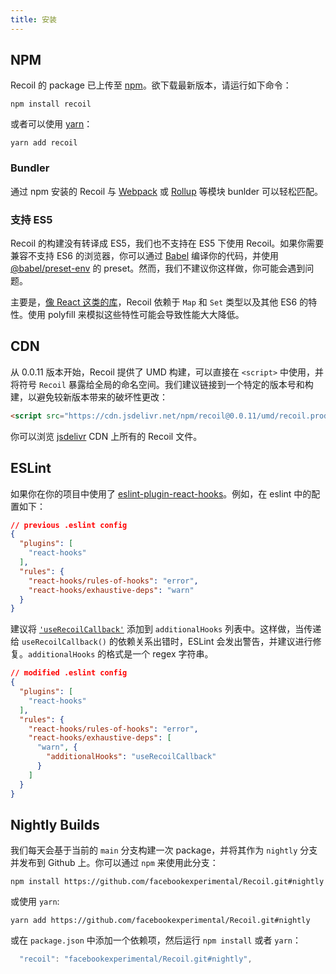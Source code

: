 ```yaml
---
title: 安装
---
```


## NPM

Recoil 的 package 已上传至 <a href="https://www.npmjs.com/get-npm" target="_blank">npm</a>。欲下载最新版本，请运行如下命令：

```shell
npm install recoil
```

或者可以使用 <a href="https://classic.yarnpkg.com/en/docs/install/" target="_blank">yarn</a>：

```shell
yarn add recoil
```

### Bundler

通过 npm 安装的 Recoil 与 [Webpack](https://webpack.js.org/) 或 [Rollup](https://rollupjs.org/) 等模块 bunlder 可以轻松匹配。

### 支持 ES5

Recoil 的构建没有转译成 ES5，我们也不支持在 ES5 下使用 Recoil。如果你需要兼容不支持 ES6 的浏览器，你可以通过 [Babel](https://babeljs.io/) 编译你的代码，并使用 [@babel/preset-env](https://babeljs.io/docs/en/babel-preset-env) 的 preset。然而，我们不建议你这样做，你可能会遇到问题。

主要是，[像 React 这类的库](https://reactjs.org/docs/javascript-environment-requirements.html)，Recoil 依赖于 `Map` 和 `Set` 类型以及其他 ES6 的特性。使用 polyfill 来模拟这些特性可能会导致性能大大降低。

## CDN

从 0.0.11 版本开始，Recoil 提供了 UMD 构建，可以直接在 `<script>` 中使用，并将符号 `Recoil` 暴露给全局的命名空间。我们建议链接到一个特定的版本号和构建，以避免较新版本带来的破坏性更改：

```html
<script src="https://cdn.jsdelivr.net/npm/recoil@0.0.11/umd/recoil.production.js"></script>
```

你可以浏览 [jsdelivr](https://www.jsdelivr.com/package/npm/recoil) CDN 上所有的 Recoil 文件。

## ESLint

如果你在你的项目中使用了 [eslint-plugin-react-hooks](https://www.npmjs.com/package/eslint-plugin-react-hooks)。例如，在 eslint 中的配置如下：

```json
// previous .eslint config
{
  "plugins": [
    "react-hooks"
  ],
  "rules": {
    "react-hooks/rules-of-hooks": "error",
    "react-hooks/exhaustive-deps": "warn"
  }
}
```

建议将 [`'useRecoilCallback'`](/docs/api-reference/core/useRecoilCallback) 添加到 `additionalHooks` 列表中。这样做，当传递给 `useRecoilCallback()` 的依赖关系出错时，ESLint 会发出警告，并建议进行修复。`additionalHooks` 的格式是一个 regex 字符串。

```json
// modified .eslint config
{
  "plugins": [
    "react-hooks"
  ],
  "rules": {
    "react-hooks/rules-of-hooks": "error",
    "react-hooks/exhaustive-deps": [
      "warn", {
        "additionalHooks": "useRecoilCallback"
      }
    ]
  }
}
```

## Nightly Builds

我们每天会基于当前的 `main` 分支构建一次 package，并将其作为 `nightly` 分支并发布到 Github 上。你可以通过 `npm` 来使用此分支：

```shell
npm install https://github.com/facebookexperimental/Recoil.git#nightly
```

 或使用 `yarn`:
 ```shell
 yarn add https://github.com/facebookexperimental/Recoil.git#nightly
 ```
 或在 `package.json` 中添加一个依赖项，然后运行 `npm install` 或者 `yarn`：
```js
  "recoil": "facebookexperimental/Recoil.git#nightly",
```
